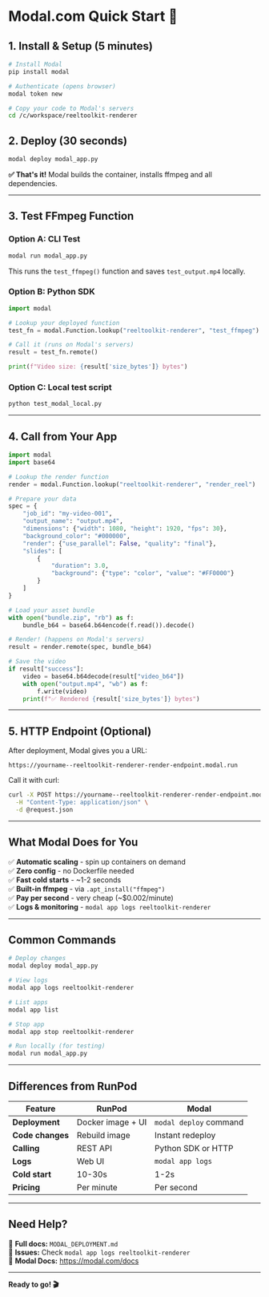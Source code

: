# Modal.com Quick Start 🚀

## 1. Install & Setup (5 minutes)

```bash
# Install Modal
pip install modal

# Authenticate (opens browser)
modal token new

# Copy your code to Modal's servers
cd /c/workspace/reeltoolkit-renderer
```

## 2. Deploy (30 seconds)

```bash
modal deploy modal_app.py
```

**✅ That's it!** Modal builds the container, installs ffmpeg and all dependencies.

---

## 3. Test FFmpeg Function

### Option A: CLI Test
```bash
modal run modal_app.py
```

This runs the `test_ffmpeg()` function and saves `test_output.mp4` locally.

### Option B: Python SDK
```python
import modal

# Lookup your deployed function
test_fn = modal.Function.lookup("reeltoolkit-renderer", "test_ffmpeg")

# Call it (runs on Modal's servers)
result = test_fn.remote()

print(f"Video size: {result['size_bytes']} bytes")
```

### Option C: Local test script
```bash
python test_modal_local.py
```

---

## 4. Call from Your App

```python
import modal
import base64

# Lookup the render function
render = modal.Function.lookup("reeltoolkit-renderer", "render_reel")

# Prepare your data
spec = {
    "job_id": "my-video-001",
    "output_name": "output.mp4",
    "dimensions": {"width": 1080, "height": 1920, "fps": 30},
    "background_color": "#000000",
    "render": {"use_parallel": False, "quality": "final"},
    "slides": [
        {
            "duration": 3.0,
            "background": {"type": "color", "value": "#FF0000"}
        }
    ]
}

# Load your asset bundle
with open("bundle.zip", "rb") as f:
    bundle_b64 = base64.b64encode(f.read()).decode()

# Render! (happens on Modal's servers)
result = render.remote(spec, bundle_b64)

# Save the video
if result["success"]:
    video = base64.b64decode(result["video_b64"])
    with open("output.mp4", "wb") as f:
        f.write(video)
    print(f"✅ Rendered {result['size_bytes']} bytes")
```

---

## 5. HTTP Endpoint (Optional)

After deployment, Modal gives you a URL:
```
https://yourname--reeltoolkit-renderer-render-endpoint.modal.run
```

Call it with curl:
```bash
curl -X POST https://yourname--reeltoolkit-renderer-render-endpoint.modal.run \
  -H "Content-Type: application/json" \
  -d @request.json
```

---

## What Modal Does for You

✅ **Automatic scaling** - spin up containers on demand  
✅ **Zero config** - no Dockerfile needed  
✅ **Fast cold starts** - ~1-2 seconds  
✅ **Built-in ffmpeg** - via `.apt_install("ffmpeg")`  
✅ **Pay per second** - very cheap (~$0.002/minute)  
✅ **Logs & monitoring** - `modal app logs reeltoolkit-renderer`

---

## Common Commands

```bash
# Deploy changes
modal deploy modal_app.py

# View logs
modal app logs reeltoolkit-renderer

# List apps
modal app list

# Stop app
modal app stop reeltoolkit-renderer

# Run locally (for testing)
modal run modal_app.py
```

---

## Differences from RunPod

| Feature | RunPod | Modal |
|---------|--------|-------|
| **Deployment** | Docker image + UI | `modal deploy` command |
| **Code changes** | Rebuild image | Instant redeploy |
| **Calling** | REST API | Python SDK or HTTP |
| **Logs** | Web UI | `modal app logs` |
| **Cold start** | 10-30s | 1-2s |
| **Pricing** | Per minute | Per second |

---

## Need Help?

📖 **Full docs:** `MODAL_DEPLOYMENT.md`  
🐛 **Issues:** Check `modal app logs reeltoolkit-renderer`  
💬 **Modal Docs:** https://modal.com/docs

---

**Ready to go! 🎬**
